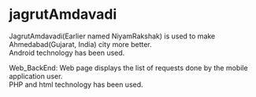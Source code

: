 # jagrutAmdavadi

JagrutAmdavadi(Earlier named NiyamRakshak) is used to make Ahmedabad(Gujarat, India) city more better.  
Android technology has been used. 

Web_BackEnd:
Web page displays the list of requests done by the mobile application user.  
PHP and html technology has been used.
